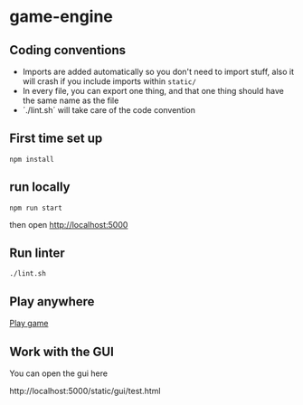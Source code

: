 # game-engine

## Coding conventions

- Imports are added automatically so you don't need to import stuff, also it will crash if you include imports within `static/`
- In every file, you can export one thing, and that one thing should have the same name as the file
- ´./lint.sh´ will take care of the code convention

## First time set up

```
npm install
```

## run locally

```
npm run start
```

then open [http://localhost:5000]()

## Run linter

```
./lint.sh
```

## Play anywhere

[Play game](https://romskip.netlify.app/)

## Work with the GUI

You can open the gui here

http://localhost:5000/static/gui/test.html

